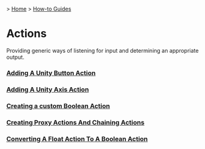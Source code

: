 &gt; [Home](../../../README.md) &gt; [How-to Guides](../README.md)

# Actions

Providing generic ways of listening for input and determining an appropriate output.

### [Adding A Unity Button Action](AddingAUnityButtonAction/README.md)
### [Adding A Unity Axis Action](AddingAUnityAxisAction/README.md)
### [Creating a custom Boolean Action](CreatingACustomBooleanAction/README.md)
### [Creating Proxy Actions And Chaining Actions](CreatingProxyActionsAndChainingActions/README.md)
### [Converting A Float Action To A Boolean Action](ConvertingAFloatActionToABooleanAction/README.md)
